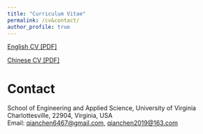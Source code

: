 ```yaml
---
title: "Curriculum Vitae"
permalink: /cv&contact/
author_profile: true
---
```


[English CV [PDF]](https://ronalchan.github.io/files/cv/Uva_Chen_Qian.pdf)

[Chinese CV [PDF]](https://ronalchan.github.io/files/cv/钱晨_弗吉尼亚大学研究生.pdf)

# Contact
School of Engineering and Applied Science, University of Virginia<br>
Charlottesville, 22904, Virginia, USA<br>
Email: qianchen6467@gmail.com, qianchen2019@163.com